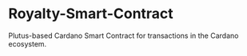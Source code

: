 # Royalty-Smart-Contract
Plutus-based Cardano Smart Contract for transactions in the Cardano ecosystem.
